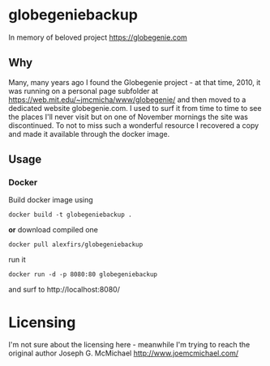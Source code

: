 # globegeniebackup
In memory of beloved project https://globegenie.com

## Why
Many, many years ago I found the Globegenie project - at that time, 2010, it was running on a personal page subfolder at https://web.mit.edu/~jmcmicha/www/globegenie/ and then moved to a dedicated website globegenie.com. I used to surf it from time to time to see the places I'll never visit but on one of November mornings the site was discontinued. To not to miss such a wonderful resource I recovered a copy and made it available through the docker image.

## Usage
### Docker
Build docker image using
```
docker build -t globegeniebackup .
```
**or** download compiled one 
```
docker pull alexfirs/globegeniebackup
```
run it
```
docker run -d -p 8080:80 globegeniebackup
```
and surf to http://localhost:8080/

# Licensing
I'm not sure about the licensing here - meanwhile I'm trying to reach the original author Joseph G. McMichael http://www.joemcmichael.com/